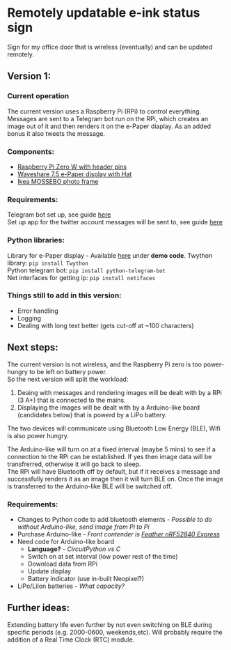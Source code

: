 # Remotely updatable e-ink status sign

Sign for my office door that is wireless (eventually) and can be updated remotely.

## Version 1:

### Current operation

The current version uses a Raspberry Pi (RPi) to control everything.  
Messages are sent to a Telegram bot run on the RPi, which creates an image out of it and then renders it on the e-Paper diaplay. As an added bonus it also tweets the message.  

### Components:

* [Raspberry Pi Zero W with header pins](https://shop.pimoroni.com/products/raspberry-pi-zero-wh-with-pre-soldered-header)
* [Waveshare 7.5 e-Paper display with Hat](https://www.waveshare.com/product/7.5inch-e-paper-hat.htm)
* [Ikea MOSSEBO photo frame](https://www.ikea.com/gb/en/products/decoration/frames-pictures/mossebo-frame-white-stained-oak-effect-art-70303287/)

### Requirements:

Telegram bot set up, see guide [here](https://medium.freecodecamp.org/learn-to-build-your-first-bot-in-telegram-with-python-4c99526765e4)  
Set up app for the twitter account messages will be sent to, see guide [here](https://docs.inboundnow.com/guide/create-twitter-application/)  

### Python libraries:

Library for e-Paper display - Available [here](https://www.waveshare.com/wiki/7.5inch_e-Paper_HAT) under **demo code**.
Twython library: `pip install Twython`  
Python telegram bot: `pip install python-telegram-bot`  
Net interfaces for getting ip: `pip install netifaces`

### Things still to add in this version:

* Error handling
* Logging
* Dealing with long text better (gets cut-off at ~100 characters)


## Next steps:

The current version is not wireless, and the Raspberry Pi zero is too power-hungry to be left on battery power.  
So the next version will split the workload:

1. Deaing with messages and rendering images will be dealt with by a RPi (3 A+) that is connected to the mains.  
2. Displaying the images will be dealt with by a Arduino-like board (candidates below) that is powerd by a LiPo battery.

The two devices will communicate using Bluetooth Low Energy (BLE), Wifi is also power hungry.

The Arduino-like will turn on at a fixed interval (maybe 5 mins) to see if a connection to the RPi can be established. If yes then image data will be transfrerred, otherwise it will go back to sleep.  
The RPi will have Bluetooth off by default, but if it receives a message and successfully renders it as an image then it will turn BLE on. Once the image is transferred to the Arduino-like BLE will be switched off.

### Requirements:

* Changes to Python code to add bluetooth elements - *Possible to do without Arduino-like, send image from Pi to Pi*  
* Purchase Arduino-like - *Front contender is [Feather nRF52840 Express](https://shop.pimoroni.com/products/adafruit-feather-nrf52840-express)*  
* Need code for Arduino-like board  
  + **Language?** - *CircuitPython vs C*  
  + Switch on at set interval (low power rest of the time)  
  + Download data from RPi  
  + Update display
  + Battery indicator (use in-built Neopixel?)  
* LiPo/LiIon batteries - *What capacity?*  


## Further ideas:

Extending battery life even further by not even switching on BLE during specific periods (e.g. 2000-0600, weekends,etc). Will probably require the addition of a Real Time Clock (RTC) module.  
